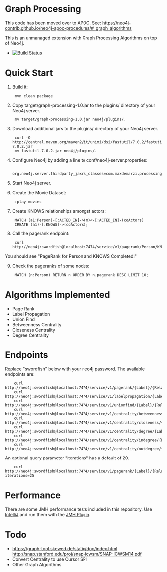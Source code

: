 Graph Processing
================

This code has been moved over to APOC. See:
https://neo4j-contrib.github.io/neo4j-apoc-procedures/#_graph_algorithms


This is an unmanaged extension with Graph Processing Algorithms on top of Neo4j.

- [![Build Status](https://secure.travis-ci.org/maxdemarzi/graph_processing.png?branch=master)](http://travis-ci.org/maxdemarzi/graph_processing)

# Quick Start

1. Build it:

        mvn clean package

2. Copy target/graph-processing-1.0.jar to the plugins/ directory of your Neo4j server.

        mv target/graph-processing-1.0.jar neo4j/plugins/.

3. Download additional jars to the plugins/ directory of your Neo4j server.

        curl -O http://central.maven.org/maven2/it/unimi/dsi/fastutil/7.0.2/fastutil-7.0.2.jar
        mv fastutil-7.0.2.jar neo4j/plugins/.

4. Configure Neo4j by adding a line to conf/neo4j-server.properties:

        org.neo4j.server.thirdparty_jaxrs_classes=com.maxdemarzi.processing=/service

5. Start Neo4j server.

6. Create the Movie Dataset:

        :play movies

7. Create KNOWS relationships amongst actors:

        MATCH (a1:Person)-[:ACTED_IN]->(m)<-[:ACTED_IN]-(coActors)
        CREATE (a1)-[:KNOWS]->(coActors);

8. Call the pagerank endpoint:

        curl http://neo4j:swordfish@localhost:7474/service/v1/pagerank/Person/KNOWS

You should see "PageRank for Person and KNOWS Completed!"

9. Check the pageranks of some nodes:

        MATCH (n:Person) RETURN n ORDER BY n.pagerank DESC LIMIT 10;


# Algorithms Implemented

- Page Rank
- Label Propagation
- Union Find
- Betweenness Centrality
- Closeness Centrality
- Degree Centrality



# Endpoints

Replace "swordfish" below with your neo4j password.  The available endpoints are:

        curl http://neo4j:swordfish@localhost:7474/service/v1/pagerank/{Label}/{RelationshipType}
        curl http://neo4j:swordfish@localhost:7474/service/v1/labelpropagation/{Label}/{RelationshipType}
        curl http://neo4j:swordfish@localhost:7474/service/v1/unionfind/{Label}/{RelationshipType}
        curl http://neo4j:swordfish@localhost:7474/service/v1/centrality/betweenness/{Label}/{RelationshipType}
        curl http://neo4j:swordfish@localhost:7474/service/v1/centrality/closeness/{Label}/{RelationshipType}
        curl http://neo4j:swordfish@localhost:7474/service/v1/centrality/degree/{Label}/{RelationshipType}
        curl http://neo4j:swordfish@localhost:7474/service/v1/centrality/indegree/{Label}/{RelationshipType}
        curl http://neo4j:swordfish@localhost:7474/service/v1/centrality/outdegree/{Label}/{RelationshipType}
                
An optional query parameter "iterations" has a default of 20.

        curl http://neo4j:swordfish@localhost:7474/service/v1/pagerank/{Label}/{RelationshipType}?iterations=25

# Performance

There are some JMH performance tests included in this repository.
Use [IntelliJ](https://www.jetbrains.com/idea/ "IntelliJ") and run them with the [JMH Plugin](https://github.com/artyushov/idea-jmh-plugin "JMH Plugin").

# Todo
* https://graph-tool.skewed.de/static/doc/index.html
http://snap.stanford.edu/proj/snap-icwsm/SNAP-ICWSM14.pdf
* Convert Centrality to use Cursor SPI
* Other Graph Algorithms
